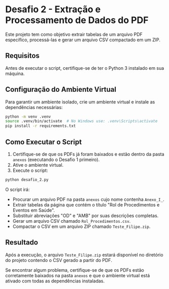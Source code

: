 # Desafio 2 - Extração e Processamento de Dados do PDF

Este projeto tem como objetivo extrair tabelas de um arquivo PDF específico, processá-las e gerar um arquivo CSV compactado em um ZIP.

## Requisitos

Antes de executar o script, certifique-se de ter o Python 3 instalado em sua máquina.

## Configuração do Ambiente Virtual

Para garantir um ambiente isolado, crie um ambiente virtual e instale as dependências necessárias:

```bash
python -m venv .venv
source .venv/bin/activate  # No Windows use: .venv\Scripts\activate
pip install -r requirements.txt
```

## Como Executar o Script

1. Certifique-se de que os PDFs já foram baixados e estão dentro da pasta `anexos` (executando o Desafio 1 primeiro).
2. Ative o ambiente virtual.
3. Execute o script:

```bash
python desafio_2.py
```

O script irá:
- Procurar um arquivo PDF na pasta `anexos` cujo nome contenha `Anexo_I_`.
- Extrair tabelas da página que contém o título "Rol de Procedimentos e Eventos em Saúde".
- Substituir abreviações "OD" e "AMB" por suas descrições completas.
- Gerar um arquivo CSV chamado `Rol_Procedimentos.csv`.
- Compactar o CSV em um arquivo ZIP chamado `Teste_Filipe.zip`.

## Resultado

Após a execução, o arquivo `Teste_Filipe.zip` estará disponível no diretório do projeto contendo o CSV gerado a partir do PDF.

Se encontrar algum problema, certifique-se de que os PDFs estão corretamente baixados na pasta `anexos` e que o ambiente virtual está ativado com todas as dependências instaladas.

